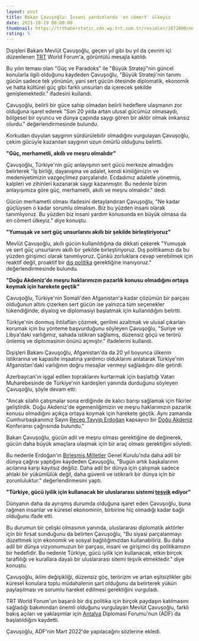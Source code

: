 ```yaml
--- 
layout: post
title: Bakan Çavuşoğlu: İnsani yardımlarda 'en cömert' ülkeyiz
date: 2021-10-19 00:00:00
thumbnail: https://trthaberstatic.cdn.wp.trt.com.tr/resimler/1672000/mevlut-cavusoglu-aa-1673988.jpg
rating: 5
---
```

<p>
	Dışişleri Bakanı Mevlüt Çavuşoğlu, geçen yıl gibi bu yıl da çevrim içi düzenlenen <a href="https://www.trthaber.com/etiket/trt/" target="_blank">TRT</a> World Forum'a, görüntülü mesajla katıldı.</p>
<p>
	Bu yılın teması olan "Güç ve Paradoks" ile "Büyük Strateji"nin güncel konularla ilgili olduğunu kaydeden Çavuşoğlu, "Büyük Strateji'nin tanımı gücün sadece tek yönünün, yani sert gücün ötesinde diplomatik, ekonomik ve hatta kültürel güç gibi farklı unsurları da içerecek şekilde genişlemektedir." ifadesini kullandı.</p>
<p>
	Çavuşoğlu, belirli bir güce sahip olmadan belirli hedeflere ulaşmanın zor olduğuna işaret ederek "Son 20 yılda artan ulusal gücümüz olmasaydı, bölgesel bir oyuncu ve dünya çapında saygı gören bir aktör olmak imkansız olurdu." değerlendirmesinde bulundu.</p>
<p>
	Korkudan duyulan saygının sürdürülebilir olmadığını vurgulayan Çavuşoğlu, çekim gücüyle kazanılan saygının uzun ömürlü olduğunu belirtti.</p>
<p>
	<strong>"Güç, merhametli, akıllı ve meşru olmalıdır"</strong></p>
<p>
	Çavuşoğlu, Türkiye'nin güç anlayışının sert gücü merkeze almadığını belirterek "İş birliği, dayanışma ve adalet, kendi kimliğimizin ve medeniyetimizin vazgeçilmez parçalarıdır. Ecdadımız adaletle yönetmiş, kalpleri ve zihinleri kazanarak saygı kazanmıştır. Bu nedenle bizim anlayışımıza göre güç, merhametli, akıllı ve meşru olmalıdır." dedi.</p>
<p>
	Gücün merhametli olması ifadesini detaylandıran Çavuşoğlu, "Ne kadar güçlüysen o kadar sorumlu olmalısın. Biz bu yüzden insani olarak tanımlıyoruz. Bu yüzden biz insani yardım konusunda en büyük olmasa da en cömert ülkeyiz." diye konuştu.</p>
<p>
	<strong>"Yumuşak ve sert güç unsurlarını akıllı bir şekilde birleştiriyoruz"</strong></p>
<p>
	Mevlüt Çavuşoğlu, akıllı gücün kullanıldığına da dikkati çekerek "Yumuşak ve sert güç unsurlarını akıllı bir şekilde birleştiriyoruz. Dış politikamızı da bu yüzden girişimci olarak tanımlıyoruz. Çünkü zorluklara cevap verebilmek için reaktif değil, proaktif bir <a href="https://www.trthaber.com/etiket/dis-politika/" target="_blank">dış politika</a> gerektiğine inanıyoruz." değerlendirmesinde bulundu.</p>
<p>
	<strong>"Doğu Akdeniz'de meşru haklarımızın pazarlık konusu olmadığını ortaya koymak için harekete geçtik"</strong></p>
<p>
	Çavuşoğlu, Türkiye'nin Somali'den Afganistan'a kadar çözümün bir parçası olduğunun altını çizerken sert gücün ise yalnızca tüm seçenekler tükendiğinde, diyalog ve diplomasiyi başlatmak için kullanıldığını belirtti.</p>
<p>
	Türkiye'nin donmuş ihtilafları çözmek, gerilimi azaltmak ve ulusal çıkarları korumak için bu yönteme başvurduğunu söyleyen Çavuşoğlu, "Suriye ve Libya'daki varlığımız, sahada istikrarı sağlamış, düzensiz göçü ve terörü önlemiş ve diplomasinin önünü açmıştır." ifadelerini kullandı.</p>
<p>
	Dışişleri Bakanı Çavuşoğlu, Afganistan'da da 20 yıl boyunca ülkenin istikrarına ve kapasite inşaatına yardımcı olduklarını anlatarak Türkiye'nin Afganistan'daki varlığının doğru mesajlar vermeyi sağladığını dile getirdi.</p>
<p>
	Azerbaycan'ın işgal edilen topraklarını kurtarmak için başlattığı Vatan Muharebesinde de Türkiye'nin kardeşleri yanında durduğunu söyleyen Çavuşoğlu, şöyle devam etti:</p>
<p>
	"Ancak silahlı çatışmalar sona erdiğinde de kalıcı barışı sağlamak için fikirler geliştirdik. Doğu Akdeniz'de egemenliğimizin ve meşru haklarımızın pazarlık konusu olmadığını açıkça ortaya koymak için harekete geçtik. Aynı zamanda Cumhurbaşkanımız Sayın <a href="https://www.trthaber.com/etiket/recep-tayyip-erdogan/" target="_blank">Recep Tayyip Erdoğan</a> kapsayıcı bir <a href="https://www.trthaber.com/etiket/dogu-akdeniz/" target="_blank">Doğu Akdeniz</a> Konferansı çağrısında bulundu."</p>
<p>
	Bakan Çavuşoğlu, gücün adil ve meşru olması gerektiğine de değinerek, gücün daha büyük amaçlara ulaşmak için bir araç olması gerektiğini söyledi.</p>
<p>
	Bu nedenle Erdoğan'ın <a href="https://www.trthaber.com/etiket/birlesmis-milletler/" target="_blank">Birleşmiş Milletler</a> Genel Kurulu'nda daha adil bir dünya çağrısı yaptığını kaydeden Çavuşoğlu, "Bugün artık başkalarının acılarına karşı kayıtsız değiliz. Daha adil bir dünya için çalışmak sadece ahlaki bir yükümlülük değil, daha güvenli ve istikrarlı bir dünya için bir zorunluluktur." değerlendirmesini yaptı.</p>
<p>
	<strong>"Türkiye, gücü iyilik için kullanacak bir uluslararası sistemi <a href="https://www.trthaber.com/etiket/tesvik/" target="_blank">teşvik</a> ediyor"</strong></p>
<p>
	Dünyanın daha da ayrışmış durumda olduğuna işaret eden Çavuşoğlu, buna rağmen insanlar ve küresel ekonominin, birbirine hiç olmadığı kadar bağlı olduğunu ifade etti.</p>
<p>
	Bu durumun bir çelişki olmasının yanında, uluslararası diplomatik aktörler için bir fırsat sunduğunu da belirten Çavuşoğlu, "Bu siyasi parçalanmayı düzeltmek için ekonomik ve sosyal bağlılığımızdan kullanabiliriz. Bu daha adil bir dünya vizyonumuzun bir parçası, insani ve girişimci dış politikamızın bir hedefidir. Bu nedenle Türkiye, gücü iyilik için kullanacak, etkin birçok taraflılığı ve kurallara dayalı bir uluslararası sitemi teşvik etmektedir." diye konuştu.</p>
<p>
	Çavuşoğlu, iklim değişikliği, düzensiz göç, terörizm ve artan eşitsizlikler gibi küresel konulara toplu müdahalenin şart olduğunu da belirterek yükün paylaşılması ve sorumlu hareket edilmesi gerektiğini vurguladı.</p>
<p>
	TRT World Forum'un başarılı bir dış politika için birçok paydaşın katılmasını sağladığı bakımından önemli olduğunu vurgulayan Mevlüt Çavuşoğlu, farklı bakış açıları ve yaklaşımlar için <a href="https://www.trthaber.com/etiket/antalya/" target="_blank">Antalya</a> Diplomasi Forumu'nun (ADF) da başlatıldığını kaydetti.</p>
<p>
	Çavuşoğlu, ADF'nin Mart 2022'de yapılacağını sözlerine ekledi.</p>